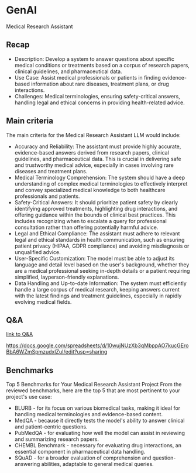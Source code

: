 # GenAI
Medical Research Assistant

## Recap
- Description: 
Develop a system to answer questions about specific medical conditions or treatments based on a corpus of research papers, clinical guidelines, and pharmaceutical data.
- Use Case:
Assist medical professionals or patients in finding evidence-based information about rare diseases, treatment plans, or drug interactions.
- Challenges:
Medical terminologies, ensuring safety-critical answers, handling legal and ethical concerns in providing health-related advice.



## Main criteria

The main criteria for the Medical Research Assistant LLM would include:

- Accuracy and Reliability: The assistant must provide highly accurate, evidence-based answers derived from research papers, clinical guidelines, and pharmaceutical data. This is crucial in delivering safe and trustworthy medical advice, especially in cases involving rare diseases and treatment plans.
- Medical Terminology Comprehension: The system should have a deep understanding of complex medical terminologies to effectively interpret and convey specialized medical knowledge to both healthcare professionals and patients.
- Safety-Critical Answers: It should prioritize patient safety by clearly identifying approved treatments, highlighting drug interactions, and offering guidance within the bounds of clinical best practices. This includes recognizing when to escalate a query for professional consultation rather than offering potentially harmful advice.
- Legal and Ethical Compliance: The assistant must adhere to relevant legal and ethical standards in health communication, such as ensuring patient privacy (HIPAA, GDPR compliance) and avoiding misdiagnosis or unqualified advice.
- User-Specific Customization: The model must be able to adjust its language and detail level based on the user's background, whether they are a medical professional seeking in-depth details or a patient requiring simplified, layperson-friendly explanations.
- Data Handling and Up-to-date Information: The system must efficiently handle a large corpus of medical research, keeping answers current with the latest findings and treatment guidelines, especially in rapidly evolving medical fields.

## Q&A

[link to Q&A](https://www.kaggle.com/datasets/gvaldenebro/cancer-q-and-a-dataset?resource=download&select=growth_hormone_receptorQA.csv)

https://docs.google.com/spreadsheets/d/10wujNUzXb3qMbppAO7kucGEroBbA6WZmSpmzudxlZuI/edit?usp=sharing

## Benchmarks

Top 5 Benchmarks for Your Medical Research Assistant Project
From the reviewed benchmarks, here are the top 5 that are most pertinent to your project's use case:

- BLURB - for its focus on various biomedical tasks, making it ideal for handling medical terminologies and evidence-based content.
- MedQA - because it directly tests the model's ability to answer clinical and patient-centric questions.
- PubMedQA - for evaluating how well the model can assist in reviewing and summarizing research papers.
- CHEMBL Benchmark - necessary for evaluating drug interactions, an essential component in pharmaceutical data handling.
- SQuAD - for a broader evaluation of comprehension and question-answering abilities, adaptable to general medical queries.


